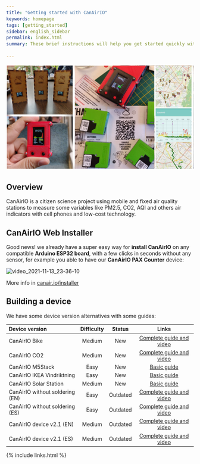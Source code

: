 ```yaml
---
title: "Getting started with CanAirIO"
keywords: homepage
tags: [getting_started]
sidebar: english_sidebar
permalink: index.html
summary: These brief instructions will help you get started quickly with CanAirIO.

---
```


![CanAirIO Community](images/canairio_collage_community.jpg)
## Overview

CanAirIO is a citizen science project using mobile and fixed air quality stations to measure some variables like PM2.5, CO2, AQI and others air indicators with cell phones and low-cost technology. 

## CanAirIO Web Installer

Good news! we already have a super easy way for **install CanAirIO** on any compatible **Arduino ESP32 board**, with a few clicks in seconds without any sensor, for example you able to have our **CanAirIO PAX Counter** device:

![video_2021-11-13_23-36-10](https://user-images.githubusercontent.com/423856/141661066-0fafcaa9-98b4-419b-b1e7-4371f3cb99b8.gif)  

More info in [canair.io/installer](https://canair.io/installer.html)


## Building a device

We have some device version alternatives with some guides:

| Device version    | Difficulty |  Status | Links  |
| :------------- |:--------:| :-----------: | :-----------: |
|  CanAirIO Bike   | Medium | New | [Complete guide and video][15] |
|  CanAirIO CO2   | Medium | New | [Complete guide and video][16] |
|  CanAirIO M5Stack   | Easy | New | [Basic guide][17] |
|  CanAirIO IKEA Vindriktning | Easy | New | [Basic guide][19] |
|  CanAirIO Solar Station | Medium | New | [Basic guide][18] |
|  CanAirIO without soldering (EN)  | Easy | Outdated |  [Complete guide and video][10] |
|  CanAirIO without soldering (ES)  | Easy | Outdated | [Complete guide and video][11] |
|  CanAirIO device v2.1 (EN)  | Medium | Outdated | [Complete guide and video][12] |
|  CanAirIO device v2.1 (ES)  | Medium | Outdated | [Complete guide and video][13] |


[10]: https://www.hackster.io/canairio/build-low-cost-air-quality-sensor-canairio-without-soldering-d87494
[11]: https://www.hackster.io/canairio/construye-un-sensor-calidad-del-aire-canairio-sin-soldaduras-8a3c6d
[12]: https://www.hackster.io/canairio-guide-team/canairio-citizen-network-for-air-quality-monitoring-bbf647
[13]: https://www.hackster.io/114723/canairio-red-ciudadana-para-monitoreo-de-calidad-del-aire-96f79a
[14]: https://github.com/hpsaturn/CanAirIO#readme
[15]: https://canair.io/docs/canairio_bike.html
[16]: https://canair.io/docs/canairio_co2.html
[17]: https://canair.io/docs/canairio_m5stack.html
[18]: https://canair.io/docs/solar_station.html
[19]: https://canair.io/docs/canairio_ikea.html

{% include links.html %}

